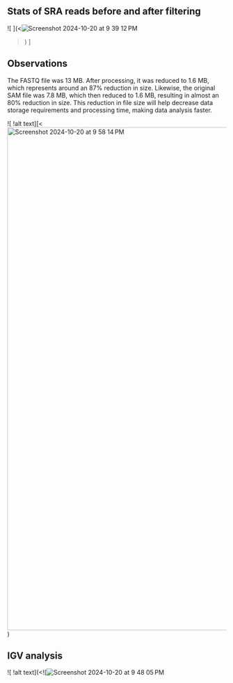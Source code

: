 ## Stats of SRA reads before and after filtering
![ ](<![Screenshot 2024-10-20 at 9 39 12 PM](https://github.com/user-attachments/assets/c4f4ca33-a1f8-47bf-adad-efed5eb3be39)
>) ]

## Observations 
The FASTQ file was 13 MB. After processing, it was reduced to 1.6 MB, which represents around an 87% reduction in size. Likewise, the original SAM file was 7.8 MB, which then reduced to 1.6 MB, resulting in almost an 80% reduction in size. This reduction in file size will help decrease data storage requirements and processing time, making data analysis faster.

![ !alt text][<<img width="1156" alt="Screenshot 2024-10-20 at 9 58 14 PM" src="https://github.com/user-attachments/assets/0b211068-a539-43f4-bed8-120516955b6b">)


## IGV analysis

![ !alt text](<![![Screenshot 2024-10-20 at 9 48 05 PM](https://github.com/user-attachments/assets/db596909-75fa-4102-846e-4d2a8ad80841)



